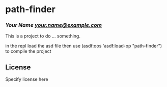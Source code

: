 # path-finder
### _Your Name <your.name@example.com>_

This is a project to do ... something.

in the repl load the asd file then use 
(asdf:oos 'asdf:load-op "path-finder")
to compile the project

## License

Specify license here

